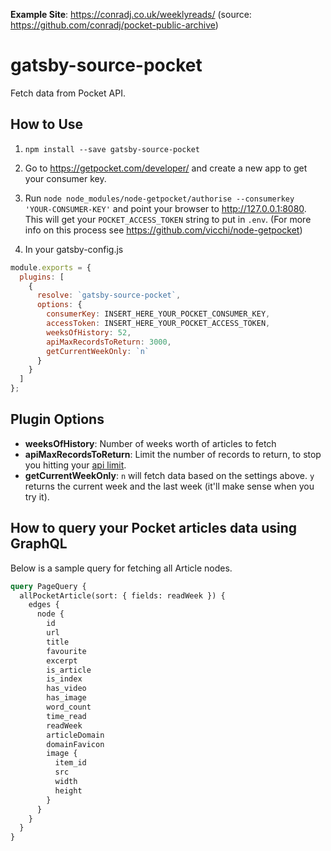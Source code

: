 **Example Site**: https://conradj.co.uk/weeklyreads/ (source: https://github.com/conradj/pocket-public-archive)

# gatsby-source-pocket

Fetch data from Pocket API.

## How to Use

1.  `npm install --save gatsby-source-pocket`

2.  Go to https://getpocket.com/developer/ and create a new app to get your consumer key.

3.  Run `node node_modules/node-getpocket/authorise --consumerkey 'YOUR-CONSUMER-KEY'` and point your browser to http://127.0.0.1:8080. This will get your `POCKET_ACCESS_TOKEN` string to put in `.env`.
    (For more info on this process see https://github.com/vicchi/node-getpocket)

4.  In your gatsby-config.js

```javascript
module.exports = {
  plugins: [
    {
      resolve: `gatsby-source-pocket`,
      options: {
        consumerKey: INSERT_HERE_YOUR_POCKET_CONSUMER_KEY,
        accessToken: INSERT_HERE_YOUR_POCKET_ACCESS_TOKEN,
        weeksOfHistory: 52,
        apiMaxRecordsToReturn: 3000,
        getCurrentWeekOnly: `n`
      }
    }
  ]
};
```

## Plugin Options

* **weeksOfHistory**: Number of weeks worth of articles to fetch
* **apiMaxRecordsToReturn**: Limit the number of records to return, to stop you hitting your [api limit](https://getpocket.com/developer/docs/rate-limits).
* **getCurrentWeekOnly**: `n` will fetch data based on the settings above. `y` returns the current week and the last week (it'll make sense when you try it).

## How to query your Pocket articles data using GraphQL

Below is a sample query for fetching all Article nodes.

```graphql
query PageQuery {
  allPocketArticle(sort: { fields: readWeek }) {
    edges {
      node {
        id
        url
        title
        favourite
        excerpt
        is_article
        is_index
        has_video
        has_image
        word_count
        time_read
        readWeek
        articleDomain
        domainFavicon
        image {
          item_id
          src
          width
          height
        }
      }
    }
  }
}
```
